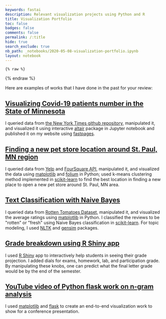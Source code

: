 ```yaml
---
keywords: fastai
description: Relevant visualization projects using Python and R
title: Visualization Portfolio  
toc: false  
badges: false  
comments: false    
permalink: /:title
hide: true  
search_exclude: true  
nb_path: _notebooks/2020-05-08-visualization-portfolio.ipynb
layout: notebook
---
```


<!--
#################################################
### THIS FILE WAS AUTOGENERATED! DO NOT EDIT! ###
#################################################
# file to edit: _notebooks/2020-05-08-visualization-portfolio.ipynb
-->

<div class="container" id="notebook-container">
        
    {% raw %}
    
<div class="cell border-box-sizing code_cell rendered">

</div>
    {% endraw %}

<div class="cell border-box-sizing text_cell rendered"><div class="inner_cell">
<div class="text_cell_render border-box-sizing rendered_html">
<p>Here are examples of works that I have done in the past for your review:</p>
<h2 id="Visualizing-Covid-19-patients-number-in-the-State-of-Minnesota"><a href="https://atunanggara.github.io/blog/jupyter/covid-19/altair/2020/04/02/covid-19-dataset.html">Visualizing Covid-19 patients number in the State of Minnesota</a><a class="anchor-link" href="#Visualizing-Covid-19-patients-number-in-the-State-of-Minnesota"> </a></h2><p>I queried data from <a href="\href{https://github.com/nytimes/covid-19-data">the New York Times github repository</a>, manipulated it, and visualized it using interactive <a href="https://altair-viz.github.io/">altair</a> package in Jupyter notebook and published it on my website using <a href="https://fastpages.fast.ai/">fastpages</a>.</p>
<h2 id="Finding-a-new-pet-store-location-around-St.-Paul,-MN-region"><a href="https://github.com/atunanggara/Coursera_Capstone/tree/master/Capstone-PetStore">Finding a new pet store location around St. Paul, MN region</a><a class="anchor-link" href="#Finding-a-new-pet-store-location-around-St.-Paul,-MN-region"> </a></h2><p>I queried data from <a href="https://www.yelp.com/developers/documentation/v3">Yelp</a> and <a href="https://developer.foursquare.com/docs/places-api/">FourSquare API</a>, manipulated it, and visualized the data using <a href="https://matplotlib.org/">matplotlib</a> and <a href="https://python-visualization.github.io/folium/">folium</a> in Python; used k-means clustering method implemented in <a href="https://scikit-learn.org/stable/">scikit-learn</a> to find the best location in finding a new place to open a new pet store around St. Paul, MN area.</p>
<h2 id="Text-Classification-with-Naive-Bayes"><a href="https://nbviewer.jupyter.org/github/atunanggara/nbayes_mp/blob/master/Mini_Project_Naive_Bayes.ipynb">Text Classification with Naive Bayes</a><a class="anchor-link" href="#Text-Classification-with-Naive-Bayes"> </a></h2><p>I queried data from <a href="https://www.kaggle.com/ayushkalla1/rotten-tomatoes-movie-database">Rotten Tomatoes Dataset</a>, manipulated it, and visualized the average ratings using <a href="https://matplotlib.org/">matplotlib</a> in Python. I classified the reviews to be "rotten" or "fresh" using Naive Bayes classification in <a href="https://scikit-learn.org/stable/">scikit-learn</a>. For topic modeling, I used <a href="https://www.nltk.org/">NLTK</a> and <a href="https://radimrehurek.com/gensim/">gensim</a> packages.</p>
<h2 id="Grade-breakdown-using-R-Shiny-app"><a href="https://atunanggara.shinyapps.io/FinalGradeBreakdown/">Grade breakdown using R Shiny app</a><a class="anchor-link" href="#Grade-breakdown-using-R-Shiny-app"> </a></h2><p>I used <a href="https://shiny.rstudio.com/">R Shiny</a> app to interactively help students in seeing their grade projection. I added dials for exams, homework, lab, and participation grade. By manipulating these knobs, one can predict what the final letter grade would be by the end of the semester.</p>
<h2 id="YouTube-video-of-Python-flask-work-on-n-gram-analysis"><a href="https://youtu.be/nYaPs1XQBnM">YouTube video of Python flask work on n-gram analysis</a><a class="anchor-link" href="#YouTube-video-of-Python-flask-work-on-n-gram-analysis"> </a></h2><p>I used <a href="https://matplotlib.org/">matplotlib</a> and <a href="https://flask.palletsprojects.com/en/1.1.x/">flask</a> to create an end-to-end visualization work to show for a conference presentation.</p>

</div>
</div>
</div>
</div>
 

